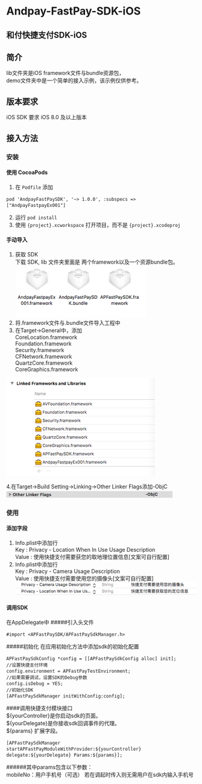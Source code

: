 Andpay-FastPay-SDK-iOS
===================
和付快捷支付SDK-iOS
-------------------
## 简介
lib文件夹是iOS framework文件与bundle资源包，<br/>
demo文件夹中是一个简单的接入示例，该示例仅供参考。

## 版本要求
iOS SDK 要求 iOS 8.0 及以上版本

## 接入方法
### 安装
#### 使用 CocoaPods
1. 在 `Podfile` 添加

```
pod 'AndpayFastPaySDK', '~> 1.0.0', :subspecs => ["AndpayFastpayEx001"]
```

2. 运行 `pod install`
3. 使用 `{project}.xcworkspace` 打开项目，而不是 `{project}.xcodeproj`

#### 手动导入
1. 获取 SDK<br/>
下载 SDK, lib 文件夹里面是 两个framework以及一个资源bundle包。<br/>
![](https://github.com/Andpay/Andpay-Fastpay-SDK-iOS/raw/master/img/sdkDir.png)
2. 将.framework文件与.bundle文件导入工程中
3. 在Target->General中，添加<br/>
CoreLocation.framework<br/>
Foundation.framework<br/>
Security.framework<br/>
CFNetwork.framework<br/>
QuartzCore.framework<br/>
CoreGraphics.framework<br/>

![](https://github.com/Andpay/Andpay-Fastpay-SDK-iOS/raw/master/img/dependencyFrameworks.png)

4.在Target->Build Setting->Linking->Other Linker Flags添加-ObjC<br/>
![](https://github.com/Andpay/Andpay-Fastpay-SDK-iOS/raw/master/img/otherLinkerFlags.png)
### 使用
#### 添加字段
1. Info.plist中添加行<br/>
   Key : Privacy - Location When In Use Usage Description<br/>
   Value : 使用快捷支付需要获您的取地理位置信息[文案可自行配置]<br />
2. Info.plist中添加行<br/>
	Key : Privacy - Camera Usage Description<br/>
	Value : 使用快捷支付需要使用您的摄像头[文案可自行配置]<br/>
![](https://github.com/Andpay/Andpay-Fastpay-SDK-iOS/raw/master/img/infoPlist.png)

#### 调用SDK

在AppDelegate中
#####引入头文件

```
#import <APFastPaySDK/APFastPaySdkManager.h>
```
#####初始化
在应用初始化方法中添加sdk的初始化配置

```
APFastPaySdkConfig *config = [[APFastPaySdkConfig alloc] init];
//设置快捷支付环境
config.environment = APFastPayTestEnvironment;
//如果需要调试，设置SDK的Debug参数
config.isDebug = YES;
//初始化SDK   
[APFastPaySdkManager initWithConfig:config];
```

####调用快捷支付模块接口<br/>
${yourController}是你启动sdk的页面。<br/>
${yourDelegate}是你接收sdk回调事件的代理。<br/>
${params} 扩展字段。<br/>

```
[APFastPaySdkManager startAPFastPayModuleWithProvider:${yourController} delegate:${yourDelegate} Params:${params}];
```
######其中params包含以下参数：<br/>
mobileNo：用户手机号（可选） 若在调起时传入则无需用户在sdk内输入手机号
	

